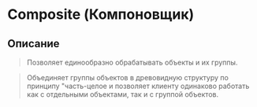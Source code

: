 # Composite (Компоновщик)

## Описание

> Позволяет единообразно обрабатывать объекты и их группы.

>Объединяет группы объектов в древовидную структуру по принципу "часть-целое и позволяет клиенту одинаково работать как с отдельными объектами, так и с группой объектов.